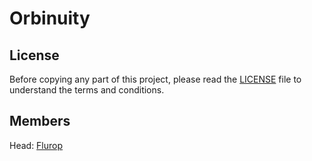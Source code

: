 # Orbinuity

## License

Before copying any part of this project, please read the [LICENSE](./LICENSE) file to understand the terms and conditions.

## Members

Head: [Flurop](https://github.com/Flurop)